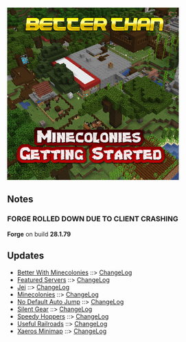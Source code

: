 ![BETTER THAN MINECOLONIES GETTING STARTED LOGO](https://github.com/kreezxil/kreezcraft.com/blob/master/images/better%20than%20minecolonies%20getting%20started.png)

## Notes
### FORGE ROLLED DOWN DUE TO CLIENT CRASHING
**Forge** on build **28.1.79**

## Updates
- [Better With Minecolonies](https://www.curseforge.com/minecraft/mc-mods/better-with-minecolonies) ::> [ChangeLog](https://www.curseforge.com/minecraft/mc-mods/better-with-minecolonies/files/2823705)
- [Featured Servers](https://www.curseforge.com/minecraft/mc-mods/featured-servers) ::> [ChangeLog](https://www.curseforge.com/minecraft/mc-mods/featured-servers/files/2823710)
- [Jei](https://www.curseforge.com/minecraft/mc-mods/jei) ::> [ChangeLog](https://www.curseforge.com/minecraft/mc-mods/jei/files/2823344)
- [Minecolonies](https://www.curseforge.com/minecraft/mc-mods/minecolonies) ::> [ChangeLog](https://www.curseforge.com/minecraft/mc-mods/minecolonies/files/2823518)
- [No Default Auto Jump](https://www.curseforge.com/minecraft/mc-mods/no-default-auto-jump) ::> [ChangeLog](https://www.curseforge.com/minecraft/mc-mods/no-default-auto-jump/files/2823063)
- [Silent Gear](https://www.curseforge.com/minecraft/mc-mods/silent-gear) ::> [ChangeLog](https://www.curseforge.com/minecraft/mc-mods/silent-gear/files/2822748)
- [Speedy Hoppers](https://www.curseforge.com/minecraft/mc-mods/speedy-hoppers) ::> [ChangeLog](https://www.curseforge.com/minecraft/mc-mods/speedy-hoppers/files/2823075)
- [Useful Railroads](https://www.curseforge.com/minecraft/mc-mods/useful-railroads) ::> [ChangeLog](https://www.curseforge.com/minecraft/mc-mods/useful-railroads/files/2823205)
- [Xaeros Minimap](https://www.curseforge.com/minecraft/mc-mods/xaeros-minimap) ::> [ChangeLog](https://www.curseforge.com/minecraft/mc-mods/xaeros-minimap/files/2822995)

